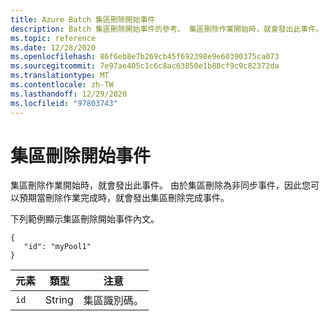 ```yaml
---
title: Azure Batch 集區刪除開始事件
description: Batch 集區刪除開始事件的參考。 集區刪除作業開始時，就會發出此事件。
ms.topic: reference
ms.date: 12/28/2020
ms.openlocfilehash: 86f6eb8e7b269cb45f692398e9e60390375ca073
ms.sourcegitcommit: 7e97ae405c1c6c8ac63850e1b88cf9c9c82372da
ms.translationtype: MT
ms.contentlocale: zh-TW
ms.lasthandoff: 12/29/2020
ms.locfileid: "97803743"
---
```

# <a name="pool-delete-start-event"></a>集區刪除開始事件

 集區刪除作業開始時，就會發出此事件。 由於集區刪除為非同步事件，因此您可以預期當刪除作業完成時，就會發出集區刪除完成事件。

 下列範例顯示集區刪除開始事件內文。

```
{
   "id": "myPool1"
}
```

|元素|類型|注意|
|-------------|----------|-----------|
|`id`|String|集區識別碼。|
